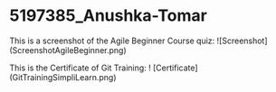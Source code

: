 # 5197385_Anushka-Tomar

This is a screenshot of the Agile Beginner Course quiz:
![Screenshot] (ScreenshotAgileBeginner.png)

This is the Certificate of Git Training:
! [Certificate] (GitTrainingSimpliLearn.png)